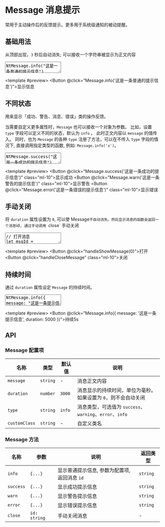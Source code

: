 # Message 消息提示

常用于主动操作后的反馈提示。更多用于系统级通知的被动提醒。

## 基础用法

<script setup>
  import { Message, Button } from '../../src'

  let $msgId = '';

  function handleShowMessage(duration = 3000) {
    $msgId = Message.info({
      message: '这是一条提示信息',
      duration,
    });
  }

  function handleCloseMessage() {
    Message.close($msgId);
  }
</script>

从顶部出现，`3` 秒后自动消失; 可以接收一个字符串被显示为正文内容

<ClientOnly><CodePreview>
<textarea lang="ts">
NtMessage.info("这是一条普通的提示信息")
</textarea>
<template #preview>
<Button @click="Message.info('这是一条普通的提示信息')">显示信息</Button>
</template>
</CodePreview></ClientOnly>

## 不同状态

用来显示「成功、警告、消息、错误」类的操作反馈。

当需要自定义更多属性时，`Message` 也可以接收一个对象为参数。 比如，设置 `type` 字段可以定义不同的状态，默认为 `info` 。 此时正文内容以 `message` 的值传入。 同时，也为 `Message` 的各种 `type` 注册了方法，可以在不传入 `type` 字段的情况下, 直接调用指定类型的函数, 例如: `Message.info('x')`。

<ClientOnly><CodePreview>
<textarea lang="ts">
NtMessage.success("这是一条成功的提示信息")
NtMessage.warn("这是一条警告的提示信息")
NtMessage.error("这是一条错误的提示信息")
</textarea>
<template #preview>
<Button @click="Message.success('这是一条成功的提示信息')" class="ml-10">显示成功</Button>
<Button @click="Message.warn('这是一条警告的提示信息')" class="ml-10">显示警告</Button>
<Button @click="Message.error('这是一条错误的提示信息')" class="ml-10">显示错误</Button>
</template>
</CodePreview></ClientOnly>

## 手动关闭

将 `duration` 属性设置为 `0`, 可以使 Message`不自动消失。然后显示消息的函数会返回一个消息`id`, 通过手动调用 `close` 手动关闭

<ClientOnly><CodePreview>
<textarea lang="ts">
// 打开消息
let msgId = NtMessage.info({
message: '这是一条提示信息',
duration: 0
})
// 关闭消息
NtMessage.close(msgId)
</textarea>
<template #preview>
<Button @click="handleShowMessage(0)">打开</Button>
<Button @click="handleCloseMessage" class="ml-10">关闭</Button>
</template>
</CodePreview></ClientOnly>

## 持续时间

通过 `duration` 属性设定 `Message` 的持续时间。

<ClientOnly><CodePreview>
<textarea lang="ts">
NtMessage.info({
message: "这是一条提示信息",
duration: 5000
})
</textarea>
<template #preview>
<Button @click="Message.info({ message: '这是一条提示信息', duration: 5000 })">持续5s</Button>
</template>
</CodePreview></ClientOnly>

## API

### Message 配置项

<!-- prettier-ignore -->
| 名称 | 类型 | 默认值 | 说明 |
| --- | --- | --- | --- |
| `message` | `string` | - | 消息正文内容 |
| `duration` | `number` | `3000` | 消息显示的持续时间，单位为毫秒。如果设置为 `0`，则不会自动关闭 |
| `type` | `string` | `info` | 消息类型，可选值为 `success`、`warning`、`error`、`info` |
| `customClass` | `string` | - | 自定义类名 |

### Message 方法

<!-- prettier-ignore -->
| 名称 | 参数 | 说明 | 返回类型 |
| --- | --- | --- | --- |
| `info` | `{...}` | 显示普通提示信息, 参数为配置项, 返回消息 `id` | `string` |
| `success` | `{...}` | 显示成功提示信息 | `string` |
| `warn` | `{...}` | 显示警告提示信息 | `string` |
| `error` | `{...}` | 显示错误提示信息 | `string` |
| `close` | `id: string` | 手动关闭消息 | - |
